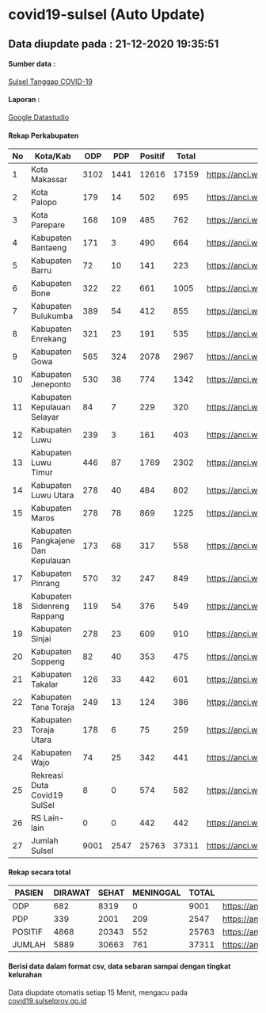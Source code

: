 
# covid19-sulsel (Auto Update)

## Data diupdate pada : 21-12-2020 19:35:51

#### Sumber data :
[Sulsel Tanggap COVID-19](https://covid19.sulselprov.go.id)

#### Laporan :
[Google Datastudio](https://datastudio.google.com/s/jythWGc1j4w)

#### Rekap Perkabupaten 
|No|Kota/Kab|ODP|PDP|Positif|Total|Link|
| --- | --- | --- | --- | --- | --- | --- |
|1|Kota Makassar|3102|1441|12616|17159|https://anci.web.id/cor/kota_makassar|
|2|Kota Palopo|179|14|502|695|https://anci.web.id/cor/kota_palopo|
|3|Kota Parepare|168|109|485|762|https://anci.web.id/cor/kota_parepare|
|4|Kabupaten Bantaeng|171|3|490|664|https://anci.web.id/cor/kabupaten_bantaeng|
|5|Kabupaten Barru|72|10|141|223|https://anci.web.id/cor/kabupaten_barru|
|6|Kabupaten Bone|322|22|661|1005|https://anci.web.id/cor/kabupaten_bone|
|7|Kabupaten Bulukumba|389|54|412|855|https://anci.web.id/cor/kabupaten_bulukumba|
|8|Kabupaten Enrekang|321|23|191|535|https://anci.web.id/cor/kabupaten_enrekang|
|9|Kabupaten Gowa|565|324|2078|2967|https://anci.web.id/cor/kabupaten_gowa|
|10|Kabupaten Jeneponto|530|38|774|1342|https://anci.web.id/cor/kabupaten_jeneponto|
|11|Kabupaten Kepulauan Selayar|84|7|229|320|https://anci.web.id/cor/kabupaten_kepulauan_selayar|
|12|Kabupaten Luwu|239|3|161|403|https://anci.web.id/cor/kabupaten_luwu|
|13|Kabupaten Luwu Timur|446|87|1769|2302|https://anci.web.id/cor/kabupaten_luwu_timur|
|14|Kabupaten Luwu Utara|278|40|484|802|https://anci.web.id/cor/kabupaten_luwu_utara|
|15|Kabupaten Maros|278|78|869|1225|https://anci.web.id/cor/kabupaten_maros|
|16|Kabupaten Pangkajene Dan Kepulauan|173|68|317|558|https://anci.web.id/cor/kabupaten_pangkajene_dan_kepulauan|
|17|Kabupaten Pinrang|570|32|247|849|https://anci.web.id/cor/kabupaten_pinrang|
|18|Kabupaten Sidenreng Rappang|119|54|376|549|https://anci.web.id/cor/kabupaten_sidenreng_rappang|
|19|Kabupaten Sinjai|278|23|609|910|https://anci.web.id/cor/kabupaten_sinjai|
|20|Kabupaten Soppeng|82|40|353|475|https://anci.web.id/cor/kabupaten_soppeng|
|21|Kabupaten Takalar|126|33|442|601|https://anci.web.id/cor/kabupaten_takalar|
|22|Kabupaten Tana Toraja|249|13|124|386|https://anci.web.id/cor/kabupaten_tana_toraja|
|23|Kabupaten Toraja Utara|178|6|75|259|https://anci.web.id/cor/kabupaten_toraja_utara|
|24|Kabupaten Wajo|74|25|342|441|https://anci.web.id/cor/kabupaten_wajo|
|25|Rekreasi Duta Covid19 SulSel|8|0|574|582|https://anci.web.id/cor/rekreasi_duta_covid19_sulsel|
|26|RS Lain-lain|0|0|442|442|https://anci.web.id/cor/rs_lain-lain|
|27|Jumlah Sulsel|9001|2547|25763|37311|https://anci.web.id/cor/jumlah_sulsel|

#### Rekap secara total

| PASIEN | DIRAWAT | SEHAT | MENINGGAL | TOTAL | LINK |
| ---- | -------- | ---- | ---- |  ---- | ---- |
| ODP | 682 | 8319 | 0 | 9001 | https://anci.web.id/cor/odp_detail.html |
| PDP | 339 | 2001 | 209 | 2547 | https://anci.web.id/cor/pdp_detail.html |
| POSITIF | 4868 | 20343 | 552 | 25763 | https://anci.web.id/cor/positif_detail.html |
| JUMLAH | 5889 | 30663 | 761 | 37311 | https://anci.web.id/cor/jumlah_sulsel/ |

 
#### Berisi data dalam format csv, data sebaran sampai dengan tingkat kelurahan

Data diupdate otomatis setiap 15 Menit, mengacu pada [covid19.sulselprov.go.id](https://covid19.sulselprov.go.id)

